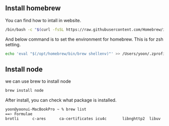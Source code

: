## Install homebrew
You can find how to intall in website.
```bash
/bin/bash -c "$(curl -fsSL https://raw.githubusercontent.com/Homebrew/install/HEAD/install.sh)"
```
And below command is to set the environment for homebrew.
This is for zsh setting.

```bash
echo 'eval "$(/opt/homebrew/bin/brew shellenv)"' >> /Users/yoon/.zprofile
```

## Install node
we can use brew to install node
```bash
brew install node
```
After install, you can check what package is installed.
```bash
yoon@yoonui-MacBookPro ~ % brew list
==> Formulae
brotli		c-ares		ca-certificates	icu4c		libnghttp2	libuv		node		openssl@1.1
```
